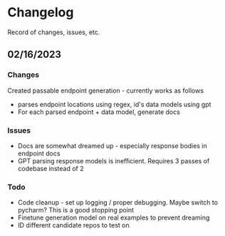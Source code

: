 # Changelog

Record of changes, issues, etc.

## 02/16/2023

### Changes

Created passable endpoint generation - currently works as follows
* parses endpoint locations using regex, id's data models using gpt
* For each parsed endpoint + data model, generate docs

### Issues
* Docs are somewhat dreamed up - especially response bodies in endpoint docs
* GPT parsing response models is inefficient. Requires 3 passes of codebase instead of 2
  
### Todo
* Code cleanup - set up logging / proper debugging. Maybe switch to pycharm? This is a good stopping point
* Finetune generation model on real examples to prevent dreaming
* ID different candidate repos to test on